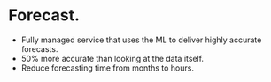 # **Forecast.**

* Fully managed service that uses the ML to deliver highly accurate forecasts.
* 50% more accurate than looking at the data itself.
* Reduce forecasting time from months to hours.